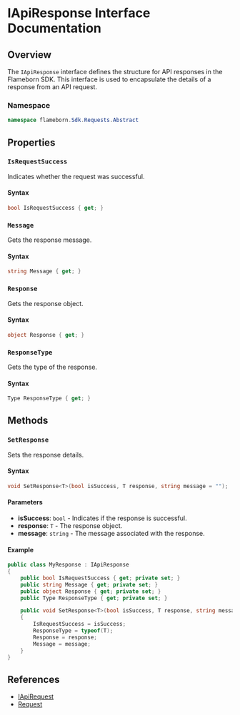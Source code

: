 
# IApiResponse Interface Documentation

## Overview

The `IApiResponse` interface defines the structure for API responses in the Flameborn SDK. This interface is used to encapsulate the details of a response from an API request.

### Namespace
```csharp
namespace flameborn.Sdk.Requests.Abstract
```

## Properties

### `IsRequestSuccess`

Indicates whether the request was successful.

#### Syntax
```csharp
bool IsRequestSuccess { get; }
```

### `Message`

Gets the response message.

#### Syntax
```csharp
string Message { get; }
```

### `Response`

Gets the response object.

#### Syntax
```csharp
object Response { get; }
```

### `ResponseType`

Gets the type of the response.

#### Syntax
```csharp
Type ResponseType { get; }
```

## Methods

### `SetResponse`

Sets the response details.

#### Syntax
```csharp
void SetResponse<T>(bool isSuccess, T response, string message = "");
```

#### Parameters
- **isSuccess**: `bool` - Indicates if the response is successful.
- **response**: `T` - The response object.
- **message**: `string` - The message associated with the response.

#### Example
```csharp
public class MyResponse : IApiResponse
{
    public bool IsRequestSuccess { get; private set; }
    public string Message { get; private set; }
    public object Response { get; private set; }
    public Type ResponseType { get; private set; }

    public void SetResponse<T>(bool isSuccess, T response, string message = "")
    {
        IsRequestSuccess = isSuccess;
        ResponseType = typeof(T);
        Response = response;
        Message = message;
    }
}
```

## References
- [IApiRequest](https://gkhanc.github.io/flameborn-game/IApiRequest)
- [Request](https://gkhanc.github.io/flameborn-game/Request)
